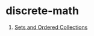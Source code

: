 # discrete-math

1. [Sets and Ordered Collections](https://github.com/laserpants/discrete-math/blob/master/sets.pdf)
